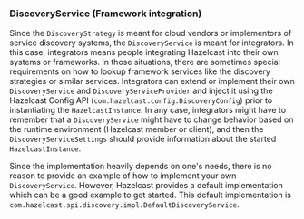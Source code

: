 
### DiscoveryService (Framework integration)

Since the `DiscoveryStrategy` is meant for cloud vendors or implementors of service discovery systems, the `DiscoveryService` is meant for integrators. In this case, integrators means people integrating Hazelcast into their own systems or frameworks. In those situations, there are sometimes special requirements on how to lookup framework services like the discovery strategies or similar services. Integrators can extend or implement their own `DiscoveryService` and `DiscoveryServiceProvider` and inject it using the Hazelcast Config API (`com.hazelcast.config.DiscoveryConfig`) prior to instantiating the `HazelcastInstance`. In any case, integrators might have to remember that a `DiscoveryService` might have to change behavior based on the runtime environment (Hazelcast member or client), and then the `DiscoveryServiceSettings` should provide information about the started `HazelcastInstance`.

Since the implementation heavily depends on one's needs, there is no reason to provide an example of how to implement your own `DiscoveryService`. However, Hazelcast provides a default implementation which can be a good example to get started. This default implementation is `com.hazelcast.spi.discovery.impl.DefaultDiscoveryService`.
